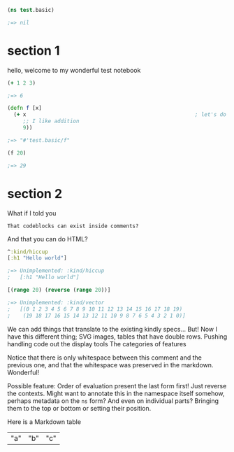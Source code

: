 ```clojure
(ns test.basic)

;=> nil
```

# section 1

 hello, welcome to my wonderful test notebook

```clojure
(+ 1 2 3)

;=> 6
```

```clojure
(defn f [x]
  (+ x                                                      ; let's do some addition
     ;; I like addition
     9))

;=> "#'test.basic/f"
```

```clojure
(f 20)

;=> 29
```

# section 2

What if I told you

    That codeblocks can exist inside comments?

And that you can do HTML?

```clojure
^:kind/hiccup
[:h1 "Hello world"]

;=> Unimplemented: :kind/hiccup
;   [:h1 "Hello world"]
```

```clojure
[(range 20) (reverse (range 20))]

;=> Unimplemented: :kind/vector
;   [(0 1 2 3 4 5 6 7 8 9 10 11 12 13 14 15 16 17 18 19)
;    (19 18 17 16 15 14 13 12 11 10 9 8 7 6 5 4 3 2 1 0)]
```

We can add things that translate to the existing kindly specs...
But! Now I have this different thing; SVG images, tables that have double rows.
Pushing handling code out the display tools
The categories of features

Notice that there is only whitespace between this comment and the previous one,
and that the whitespace was preserved in the markdown. Wonderful!

Possible feature: Order of evaluation
present the last form first!
Just reverse the contexts.
Might want to annotate this in the namespace itself somehow,
perhaps metadata on the `ns` form?
And even on individual parts? Bringing them to the top or bottom or setting their position.

Here is a Markdown table

|  |  |  |
|--|--|--|
| "a" | "b" | "c" |
